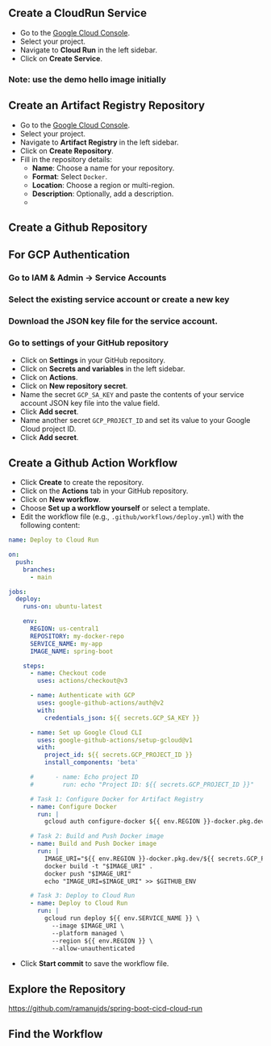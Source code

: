 ## Create a CloudRun Service
- Go to the [Google Cloud Console](https://console.cloud.google.com/).
- Select your project.
- Navigate to **Cloud Run** in the left sidebar.
- Click on **Create Service**.

### Note: use the demo hello image initially

## Create an Artifact Registry Repository

- Go to the [Google Cloud Console](https://console.cloud.google.com/).
- Select your project.
- Navigate to **Artifact Registry** in the left sidebar.
- Click on **Create Repository**.
- Fill in the repository details:
  - **Name**: Choose a name for your repository.
  - **Format**: Select `Docker`.
  - **Location**: Choose a region or multi-region.
  - **Description**: Optionally, add a description.
  - 

## Create a Github Repository

## For GCP Authentication

### Go to IAM & Admin -> Service Accounts
### Select the existing service account or create a new key
### Download the JSON key file for the service account.

### Go to settings of your GitHub repository
- Click on **Settings** in your GitHub repository.
- Click on **Secrets and variables** in the left sidebar.
- Click on **Actions**.
- Click on **New repository secret**.
- Name the secret `GCP_SA_KEY` and paste the contents of your service account JSON key file into the value field.
- Click **Add secret**.
- Name another secret `GCP_PROJECT_ID` and set its value to your Google Cloud project ID.
- Click **Add secret**.


## Create a Github Action Workflow

- Click **Create** to create the repository.
- Click on the **Actions** tab in your GitHub repository.
- Click on **New workflow**.
- Choose **Set up a workflow yourself** or select a template.
- Edit the workflow file (e.g., `.github/workflows/deploy.yml`) with the following content:

```yaml
name: Deploy to Cloud Run

on:
  push:
    branches:
      - main

jobs:
  deploy:
    runs-on: ubuntu-latest

    env:
      REGION: us-central1
      REPOSITORY: my-docker-repo
      SERVICE_NAME: my-app
      IMAGE_NAME: spring-boot

    steps:
      - name: Checkout code
        uses: actions/checkout@v3

      - name: Authenticate with GCP
        uses: google-github-actions/auth@v2
        with:
          credentials_json: ${{ secrets.GCP_SA_KEY }}

      - name: Set up Google Cloud CLI
        uses: google-github-actions/setup-gcloud@v1
        with:
          project_id: ${{ secrets.GCP_PROJECT_ID }}
          install_components: 'beta'

      #      - name: Echo project ID
      #        run: echo "Project ID: ${{ secrets.GCP_PROJECT_ID }}"

      # Task 1: Configure Docker for Artifact Registry
      - name: Configure Docker
        run: |
          gcloud auth configure-docker ${{ env.REGION }}-docker.pkg.dev

      # Task 2: Build and Push Docker image
      - name: Build and Push Docker image
        run: |
          IMAGE_URI="${{ env.REGION }}-docker.pkg.dev/${{ secrets.GCP_PROJECT_ID }}/${{ env.REPOSITORY }}/${{ env.IMAGE_NAME }}"
          docker build -t "$IMAGE_URI" .
          docker push "$IMAGE_URI"
          echo "IMAGE_URI=$IMAGE_URI" >> $GITHUB_ENV

      # Task 3: Deploy to Cloud Run
      - name: Deploy to Cloud Run
        run: |
          gcloud run deploy ${{ env.SERVICE_NAME }} \
            --image $IMAGE_URI \
            --platform managed \
            --region ${{ env.REGION }} \
            --allow-unauthenticated
```

- Click **Start commit** to save the workflow file.


## Explore the Repository 
https://github.com/ramanujds/spring-boot-cicd-cloud-run

## Find the Workflow


